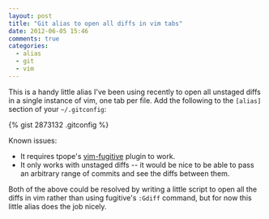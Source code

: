 ```yaml
---
layout: post
title: "Git alias to open all diffs in vim tabs"
date: 2012-06-05 15:46
comments: true
categories:
  - alias
  - git
  - vim
---
```


This is a handy little alias I've been using recently to open all unstaged diffs
in a single instance of vim, one tab per file. Add the following to the
`[alias]` section of your `~/.gitconfig`:

{% gist 2873132 .gitconfig %}

Known issues:

 * It requires tpope's [vim-fugitive][1] plugin to work.
 * It only works with unstaged diffs -- it would be nice to be able to pass an
   arbitrary range of commits and see the diffs between them.

Both of the above could be resolved by writing a little script to open all the
diffs in vim rather than using fugitive's `:Gdiff` command, but for now this
little alias does the job nicely.

[1]: https://github.com/tpope/vim-fugitive
